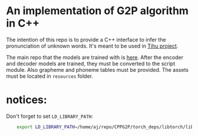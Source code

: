 # An implementation of G2P algorithm in C++

The intention of this repo is to provide a C++ interface to infer the pronunciation of unknown words. It's meant to be used in [Tihu project](https://github.com/tihu-nlp/tihu).

The main repo that the models are trained with is [here](https://github.com/hajix/G2P). After the encoder and decoder models are trained, they must be converted to the script module. Also grapheme and phoneme tables must be provided. The assets must be located in `resources` folder.

# notices:
Don't forget to set `LD_LIBRARY_PATH`:

```bash
    export LD_LIBRARY_PATH=/home/aj/repo/CPPG2P/torch_deps/libtorch/lib
```
